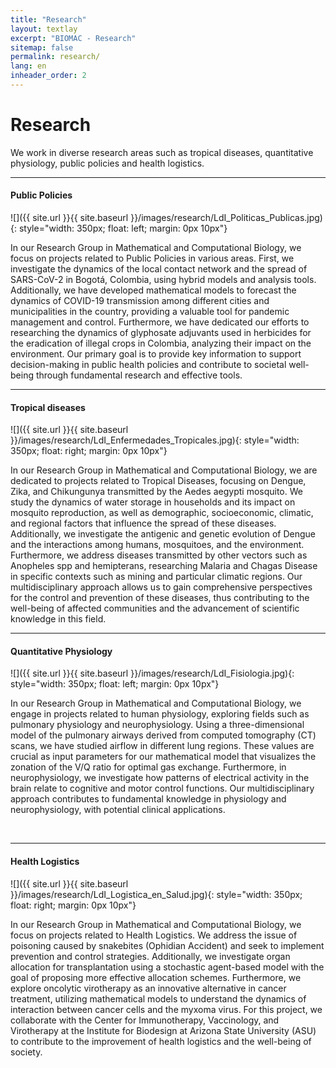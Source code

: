 ```yaml
---
title: "Research"
layout: textlay
excerpt: "BIOMAC - Research"
sitemap: false
permalink: research/
lang: en
inheader_order: 2
---
```


# Research

<!-- <em>"Simplicity is the greatest form of sophistication"</em>  -->
We work in diverse research areas such as tropical diseases, quantitative physiology, public policies and health logistics.

---

#### **Public Policies**
![]({{ site.url }}{{ site.baseurl }}/images/research/LdI_Politicas_Publicas.jpg){: style="width: 350px; float: left; margin: 0px  10px"}

In our Research Group in Mathematical and Computational Biology, we focus on projects related to Public Policies in various areas. First, we investigate the dynamics of the local contact network and the spread of SARS-CoV-2 in Bogotá, Colombia, using hybrid models and analysis tools. Additionally, we have developed mathematical models to forecast the dynamics of COVID-19 transmission among different cities and municipalities in the country, providing a valuable tool for pandemic management and control. Furthermore, we have dedicated our efforts to researching the dynamics of glyphosate adjuvants used in herbicides for the eradication of illegal crops in Colombia, analyzing their impact on the environment. Our primary goal is to provide key information to support decision-making in public health policies and contribute to societal well-being through fundamental research and effective tools.

---

#### **Tropical diseases**
![]({{ site.url }}{{ site.baseurl }}/images/research/LdI_Enfermedades_Tropicales.jpg){: style="width: 350px; float: right; margin: 0px  10px"}

In our Research Group in Mathematical and Computational Biology, we are dedicated to projects related to Tropical Diseases, focusing on Dengue, Zika, and Chikungunya transmitted by the Aedes aegypti mosquito. We study the dynamics of water storage in households and its impact on mosquito reproduction, as well as demographic, socioeconomic, climatic, and regional factors that influence the spread of these diseases. Additionally, we investigate the antigenic and genetic evolution of Dengue and the interactions among humans, mosquitoes, and the environment. Furthermore, we address diseases transmitted by other vectors such as Anopheles spp and hemipterans, researching Malaria and Chagas Disease in specific contexts such as mining and particular climatic regions. Our multidisciplinary approach allows us to gain comprehensive perspectives for the control and prevention of these diseases, thus contributing to the well-being of affected communities and the advancement of scientific knowledge in this field.

---

#### **Quantitative Physiology**
![]({{ site.url }}{{ site.baseurl }}/images/research/LdI_Fisiologia.jpg){: style="width: 350px; float: left; margin: 0px  10px"}

In our Research Group in Mathematical and Computational Biology, we engage in projects related to human physiology, exploring fields such as pulmonary physiology and neurophysiology. Using a three-dimensional model of the pulmonary airways derived from computed tomography (CT) scans, we have studied airflow in different lung regions. These values are crucial as input parameters for our mathematical model that visualizes the zonation of the V/Q ratio for optimal gas exchange. Furthermore, in neurophysiology, we investigate how patterns of electrical activity in the brain relate to cognitive and motor control functions. Our multidisciplinary approach contributes to fundamental knowledge in physiology and neurophysiology, with potential clinical applications.

<br>

---

#### **Health Logistics**
![]({{ site.url }}{{ site.baseurl }}/images/research/LdI_Logistica_en_Salud.jpg){: style="width: 350px; float: right; margin: 0px  10px"}

In our Research Group in Mathematical and Computational Biology, we focus on projects related to Health Logistics. We address the issue of poisoning caused by snakebites (Ophidian Accident) and seek to implement prevention and control strategies. Additionally, we investigate organ allocation for transplantation using a stochastic agent-based model with the goal of proposing more effective allocation schemes. Furthermore, we explore oncolytic virotherapy as an innovative alternative in cancer treatment, utilizing mathematical models to understand the dynamics of interaction between cancer cells and the myxoma virus. For this project, we collaborate with the Center for Immunotherapy, Vaccinology, and Virotherapy at the Institute for Biodesign at Arizona State University (ASU) to contribute to the improvement of health logistics and the well-being of society.


<!-- <div style="text-align: justify">

{% for reas in site.data.research %}
{% unless reas.past %}
<br>
  <b>{{ reas.title }}</b> 
   {% if reas.with %}<br><em>Mainly with:  {{ reas.with }} </em> {% endif %}<br>
    {{ reas.description }}
{% endunless %}
 
{% endfor %}

<br> -->

<!-- ### Still in the back of my mind -->

<!-- {% for reas in site.data.research %}
{% if reas.past %}
<br>
  <b>{{ reas.title }}</b> 
   {% if reas.with %}<br><em>Mainly with:  {{ reas.with }} </em> {% endif %}<br>
    {{ reas.description }}
{% endif %}
 
{% endfor %}

<br>
</div> -->